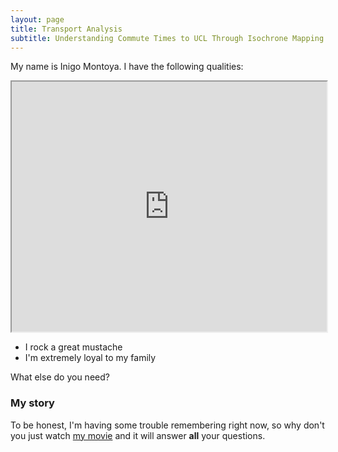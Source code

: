 ```yaml
---
layout: page
title: Transport Analysis
subtitle: Understanding Commute Times to UCL Through Isochrone Mapping
---
```


My name is Inigo Montoya. I have the following qualities:


<iframe width="100%" height="400" src="https://jaoshang.github.io/QM2groupproject/assets/boroughoverlay.html"></iframe>


- I rock a great mustache
- I'm extremely loyal to my family

What else do you need?

### My story

To be honest, I'm having some trouble remembering right now, so why don't you just watch [my movie](https://en.wikipedia.org/wiki/The_Princess_Bride_%28film%29) and it will answer **all** your questions.

